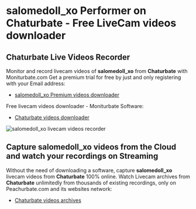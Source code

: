 # salomedoll_xo Performer on Chaturbate - Free LiveCam videos downloader

## Chaturbate Live Videos Recorder

Monitor and record livecam videos of **salomedoll_xo** from **Chaturbate** with Moniturbate.com
Get a premium trial for free by just and only registering with your Email address:
* [salomedoll_xo Premium videos downloader](https://moniturbate.com/request-demo-licence-key.html)

Free livecam videos downloader - Moniturbate Software:
* [Chaturbate videos downloader](https://moniturbate.com/moniturbate-download-software.html)

![salomedoll_xo livecam videos recorder](https://peachurnet.com/templates/moniturbate-software.png)


## Capture salomedoll_xo videos from the Cloud and watch your recordings on Streaming

Without the need of downloading a software, capture **salomedoll_xo** livecam videos from **Chaturbate** 100% online.
Watch Livecam archives from **Chaturbate** unlimitedly from thousands of existing recordings, only on Peachurbate.com and its websites network:
* [Chaturbate videos archives](https://peachurnet.com/)